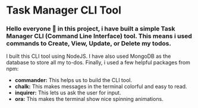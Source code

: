 # Task Manager CLI Tool

<h3>
    Hello everyone 👋 in this project, i have built a simple Task Manager CLI (Command Line Interface) tool. This means i used commands to Create, View, Update, or Delete my todos.
</h3>

<p>
    I built this CLI tool using NodeJS. I have also used MongoDB as the database to store all my to-dos. Finally, i used a few helpful packages from npm:
</p>

<ul>
    <li><b>commander:</b> This helps us to build the CLI tool.</li>
    <li><b>chalk:</b> This makes messages in the terminal colorful and easy to read.</li>
    <li><b>inquirer:</b> This lets us ask the user for input.</li>
    <li><b>ora:</b> This makes the terminal show nice spinning animations.</li> 
</ul>